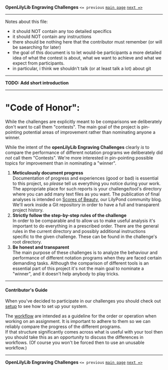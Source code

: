 **OpenLilyLib Engraving Challenges**
`<= previous`
[`main page`](http://github.com/engraving-challenges/main/)
[`next =>`](2-version-control-intro.md)

-------------------------------------------


Notes about this file:
- it should NOT contain any too detailed specifics
- it should NOT contain any instructions
- there should be nothing here that the contributor must remember (or will be saearching for later)
- the goal of this document is to let would-be participants a more detailed idea of what the contest is about, what we want to achieve and what we expect from participants.
- in particular, i think we shouldn't talk (or at least talk a lot) about git 

---

**TODO: Add short introduction**

---

# "Code of Honor":

While the challenges are explicitly meant to be comparisons we
deliberately don't want to call them "contests". The main goal of the
project is pin-pointing potential areas of improvement rather than
nominating anyone a winner.

While the intent of the **openLilyLib Engraving Challenges** clearly *is*
to compare the performance of different notation programs we deliberately
did *not* call them "Contests". We're more interested in pin-pointing 
possible topics for improvement than in nominating a "winner".

1. **Meticulously document progress**  
   Documentation of progress and experiences (good or bad) is essential
   to this project, so *please* tell us everything you notice
   during your work. The appropriate place for such reports is
   your challenge/tool's directory where you can add many 
   text files as you want.
   The publication of final analyses is intended on
   [Scores of Beauty](http://lilypondblog.org),
   our LilyPond community blog.  
   We'll work inside a Git repository in order to have a full and
   transparent project history.
2. **Strictly follow the step-by-step rules of the challenge**  
   In order to be comparable and to allow us to make useful analysis
   it's important to do everything in a prescribed order. There are
   the general rules in the current directory and possibly additional
   instructions specific to the given challenge. These can be found
   in the challenge's root directory.
3. **Be honest and transparent**  
   The main purpose of these challenges is to analyze the behaviour
   and performance of different notation programs when they are faced
   certain demanding tasks.
   Although the comparison of different tools is an essential part of
   this project it's not the main goal to nominate a "winner", and it
   doesn't help anybody to play tricks.

---

#### Contributor's Guide

When you've decided to participate in our challenges you should check out
[setup](2-setup.md)
to see how to set up your system.

The [workflow](3-workflow.md) are intended as a guideline for
the order or operation when working on an assignment. It is important
to adhere to them so we can reliably compare the progress of the different programs.  
If that structure significantly comes across what is useful with your
tool then you should take this as an opportunity to discuss the
differences in workflows. (Of course you won't be forced then to
use an unusable workflow.)


-------------------------------------------
**OpenLilyLib Engraving Challenges**
`<= previous`
[`main page`](http://github.com/engraving-challenges/main/)
[`next =>`](2-version-control-intro.md)

